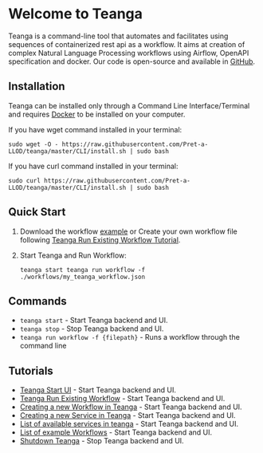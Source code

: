 # Welcome to Teanga
Teanga is a command-line tool that automates and facilitates using sequences of containerized rest api as a workflow. It aims at creation of complex Natural Language Processing workflows using Airflow, OpenAPI specification and docker.
Our code is open-source and available in [GitHub](https://github.com/pret-a-llod/teanga).

## Installation

Teanga can be installed only through a Command Line Interface/Terminal and requires [Docker](https://docs.docker.com/get-docker/) to be installed on your computer.

If you have wget command installed in your terminal:

    sudo wget -O - https://raw.githubusercontent.com/Pret-a-LLOD/teanga/master/CLI/install.sh | sudo bash

If you have curl command installed in your terminal:

    sudo curl https://raw.githubusercontent.com/Pret-a-LLOD/teanga/master/CLI/install.sh | sudo bash

## Quick Start
1. Download the workflow [example](https://raw.githubusercontent.com/Pret-a-LLOD/teanga/master/workflows/dkpro_treetagger.json) 
   or Create your own workflow file following [Teanga Run Existing Workflow Tutorial](/run_existing_workflow).

2. Start Teanga and Run Workflow:

    `
    teanga start
    teanga run workflow -f ./workflows/my_teanga_workflow.json
    `


## Commands

* `teanga start` - Start Teanga backend and UI.
* `teanga stop` - Stop Teanga backend and UI.
* `teanga run workflow -f {filepath}` -  Runs a workflow through the command line


## Tutorials

* [Teanga Start UI](/teanga_ui/) - Start Teanga backend and UI.
* [Teanga Run Existing Workflow](/run_existing_workflow/) - Start Teanga backend and UI.
* [Creating a new Workflow in Teanga](/create_new_workflow/) - Start Teanga backend and UI.
* [Creating a new Service in Teanga](/create_new_workflow/) - Start Teanga backend and UI.
* [List of available services in teanga](/create_new_workflow/) - Start Teanga backend and UI.
* [List of example Workflows](/create_new_workflow/) - Start Teanga backend and UI.
* [Shutdown Teanga](/stop_teanga/) - Stop Teanga backend and UI.
